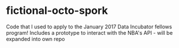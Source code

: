 # fictional-octo-spork
Code that I used to apply to the January 2017 Data Incubator fellows program!
Includes a prototype to interact with the NBA's API - will be expanded into own repo
